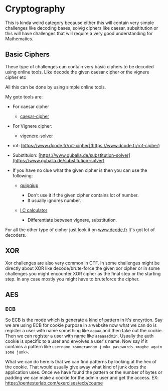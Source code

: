 # Cryptography

This is kinda weird category because either this will contain very simple challenges like decoding bases, solvig ciphers like caesar, subsititution or this will have challenges that will require a very good understanding for Mathematics.


## Basic Ciphers

These type of challenges can contain very basic ciphers to be decoded using online tools. Like decode the given caesar cipher or the vignere cipher etc

All this can be done by using simple online tools.

My goto tools are:

* For caesar cipher
    - [caesar-cipher](https://cryptii.com/pipes/caesar-cipher)

* For Vignere cipher:
    - [vigenere-solver](https://www.guballa.de/vigenere-solver)

* rot: [https://www.dcode.fr/rot-cipher](https://www.dcode.fr/rot-cipher)

* Substituion: [https://www.guballa.de/substitution-solver](https://www.guballa.de/substitution-solver)

* If you have no clue what the given cipher is then you can use the following:

    - [quipqiup](https://quipqiup.com/)
        + Don't use it if the given cipher contains lot of number.
        + It usually ignores number.

    - [I.C calculator](http://practicalcryptography.com/cryptanalysis/text-characterisation/index-coincidence/)
        + Differentiate between vignere, substitution.

For all the other type of cipher just look it on www.dcode.fr
It's got lot of decoders.

## XOR

Xor challenges are also very common in CTF. In some challenges might be directly about XOR like decode/brute-force the given xor cipher or in some challenges you might encounter XOR cipher as the final step or the starting step. In any case mostly you might have to bruteforce the cipher.


## AES

### ECB

So ECB is the mode which is generate a kind of pattern in it's encyrtion. Say we are using ECB for cookie purpose in a website now what we can do is register a user with name something like `aaaaa` and then take out the cookie. Then we can register a user with name like `aaaaaadmin`. Usually the auth cookie is specific to a user and envolves a user's name. Now say if it contains a pattern like `username <somerandom junk> passwords <maybe again some junk>`.

What we can do here is that we can find patterns by looking at the hex of the cookie. That would usually give away what kind of junk does the application uses. Once we have found the pattern or the number of bytes or padding we can make a cookie for the admin user and get the access.
 EX: https://pentesterlab.com/exercises/ecb/course
